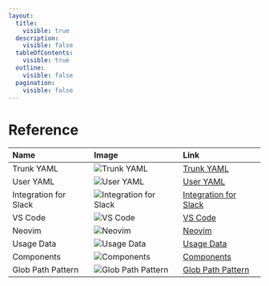```yaml
---
layout:
  title:
    visible: true
  description:
    visible: false
  tableOfContents:
    visible: true
  outline:
    visible: false
  pagination:
    visible: false
---
```


# Reference

| Name                  | Image                                                                                                                                                                                                                          | Link                                                                   |
| :-------------------- | :----------------------------------------------------------------------------------------------------------------------------------------------------------------------------------------------------------------------------- | :--------------------------------------------------------------------- |
| Trunk YAML            | ![Trunk YAML](https://682515401-files.gitbook.io/~/files/v0/b/gitbook-x-prod.appspot.com/o/spaces%2F61Ep9MrYBkJa0Yq3zS1s%2Fuploads%2Fgit-blob-7d1310b1b975a74ef246c23affe367681963081e%2FTrunkYaml.svg?alt=media)           | [Trunk YAML](trunk-yaml/trunk-yaml.md)                                     |
| User YAML             | ![User YAML](https://682515401-files.gitbook.io/~/files/v0/b/gitbook-x-prod.appspot.com/o/spaces%2F61Ep9MrYBkJa0Yq3zS1s%2Fuploads%2Fgit-blob-ba715d57c6dddf64d679c018c62320b2df4a034d%2FUserYaml.svg?alt=media)             | [User YAML](user-yaml.md)                                              |
| Integration for Slack | ![Integration for Slack](https://682515401-files.gitbook.io/~/files/v0/b/gitbook-x-prod.appspot.com/o/spaces%2F61Ep9MrYBkJa0Yq3zS1s%2Fuploads%2Fgit-blob-057036628ca94d973c2108f8385e677c21f47227%2FSlack.svg?alt=media)                   | [Integration for Slack](../../administration/integration-for-slack.md) |
| VS Code               | ![VS Code](https://682515401-files.gitbook.io/~/files/v0/b/gitbook-x-prod.appspot.com/o/spaces%2F61Ep9MrYBkJa0Yq3zS1s%2Fuploads%2Fgit-blob-6a514c8cf0a4be039f32545b4604a6a7ecf2ad41%2FVSCode.svg?alt=media)                 | [VS Code](../ide-integration/vs-code.md)                               |
| Neovim                | ![Neovim](https://682515401-files.gitbook.io/~/files/v0/b/gitbook-x-prod.appspot.com/o/spaces%2F61Ep9MrYBkJa0Yq3zS1s%2Fuploads%2F2kz4T5T45KkcwMJIGAqP%2Fneo_vim.svg?alt=media&token=17ee5146-5cd5-4887-8598-fe9e00ca457f) | [Neovim](../ide-integration/neovim-plugin.md)                          |
| Usage Data            | ![Usage Data](https://682515401-files.gitbook.io/~/files/v0/b/gitbook-x-prod.appspot.com/o/spaces%2F61Ep9MrYBkJa0Yq3zS1s%2Fuploads%2Fgit-blob-1a6d8f40c5cc77e296c3cde444c6b94765cb2bfa%2FUsage%20Data.svg?alt=media)       | [Usage Data](usage-data.md)                                            |
| Components            | ![Components](https://682515401-files.gitbook.io/~/files/v0/b/gitbook-x-prod.appspot.com/o/spaces%2F61Ep9MrYBkJa0Yq3zS1s%2Fuploads%2Fgit-blob-5d7532c0d41019d69e56df0be3d8fd4b5320f550%2FComponents.svg?alt=media)         | [Components](components.md)                                            |
| Glob Path Pattern     | ![Glob Path Pattern](https://682515401-files.gitbook.io/~/files/v0/b/gitbook-x-prod.appspot.com/o/spaces%2F61Ep9MrYBkJa0Yq3zS1s%2Fuploads%2Fgit-blob-08a4c764c7661d9a4b1c2f5a9ec3e502b1f59b84%2FGlob.svg?alt=media)                     | [Glob Path Pattern](glob-path-pattern.md)                              |
